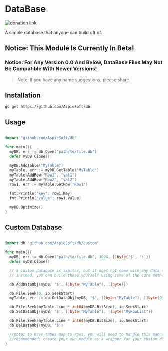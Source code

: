 # DataBase

[![donation link](https://img.shields.io/badge/buy%20me%20a%20coffee-paypal-blue)](https://paypal.me/shaynejrtaylor?country.x=US&locale.x=en_US)

A simple database that anyone can build off of.

## Notice: This Module Is Currently In Beta!

### Notice: For Any Version 0.0 And Below, DataBase Files May Not Be Compatible With Newer Versions!

> Note: If you have any name suggestions, please share.

## Installation

```shell script
go get https://github.com/AspieSoft/db
```

## Usage

```go

import "github.com/AspieSoft/db"

func main(){
  myDB, err := db.Open("path/to/file.db")
  defer myDB.Close()

  myDB.AddTable("MyTable")
  myTable, err := myDB.GetTable("MyTable")
  myTable.AddRow("Row1", "val1")
  myTable.AddRow("Row2", "val2")
  row1, err := myTable.GetRow("Row1")

  fmt.Println("key": row1.Key)
  fmt.Println("value": row1.Value)

  myDB.Optimize()
}

```

## Custom Database

```go

import db "github.com/AspieSoft/db/custom"

func main(){
  myDB, err := db.Open("path/to/file.db", 1024, []byte{'$', ':'})
  defer myDB.Close()

  // a custom database is similar, but it does not come with any data structure, such as tables and rows
  // instead, you can build these yourself using some of the core methods for reading and writing to the database

  db.AddDataObj(myDB, '$', []byte("MyTable"), []byte{})

  db.File.Seek(0, io.SeekStart)
  myTable, err := db.GetDataObj(myDB, '$', []byte("MyTable"), []byte{0}) // a prefix of 0 allows a regex match, or blank to match all

  db.File.Seek(myTable.Line * int64(myDB.BitSize), io.SeekStart)
  db.SetDataObj(myDB, '$', []byte("MyTable"), []byte("MyRowList"))

  db.File.Seek(myTable.Line * int64(myDB.BitSize), io.SeekStart)
  db.DelDataObj(myDB, '$')

  //note: to have tabes map to rows, you will need to handle this manually
  //recommended: create your own module as a wrapper for your custom database using this module
}

```
